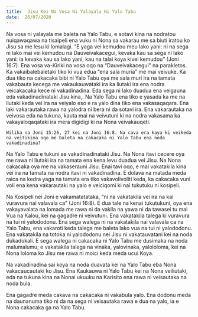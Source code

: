 ```yaml
---
title:  Jisu Kei Na Vosa Ni Yalayala Ni Yalo Tabu
date:  26/07/2020
---
```


Na vosa ni yalayala me baleta na Yalo Tabu, e sotavi kina na nodratou nuiqawaqawa na tisaipeli ena vuku ni Nona sa vakarau me sa biuti iratou ko Jisu sa me lesu ki lomalagi. “E yaga vei kemudou meu lako yani: ni na sega ni lako mai vei kemudou na Dauveivakacegui, kevaka kau sa sega ni lako yani: ia kevaka kau sa lako yani, kau na talai koya kivei kemudou” (Joni 16:7). Ena vosa va-Kiriki na vosa oqo na “Dauveivakacegui” na parakletos. Ka vakaibalebaletaki tiko ki vua edua “ena sala muria” me mai veivuke. Ka dua tiko na cakacaka bibi ni Yalo Tabu oya me sala muri ira na tamata vakabauta kecega me vakaukauwataki ira ka liutaki ira ena nodra veicakacaka kece ni vakadinadina. Eda sega ni lako duadua ena veigauna eda vakadinadinataki Jisu kina,. Na Yalo Tabu ena tiko e yasada ka me na liutaki keda vei ira na veiyalo eso e ra yalo dina tiko ena vakasaqaqara. Ena laki vakarautaka rawa na yalodra ni bera ni da sotavi ira. Ena vakarautaka na veivosa eda na tukuna, kauta mai na veivutuni ki na nodra vakasama ka vakayaloqaqataki ira mera digidigi ki na Nona veivakauqeti.

`Wilika na Joni 15:26, 27 kei na Joni 16:8. Na cava era kaya ki veikeda na veitikina oqo me baleta na cakacaka ni Yalo Tabu ena noda vakadinadina?`

Na Yalo Tabu e tukuni se vakadinadinataki Jisu. Na Nona itavi cecere oya me rawa ni liutaki ira na tamata ena kena levu duadua vei Jisu. Na Nona cakacaka oya me na vakaserauni Jisu. Enai tavi oqo, e mai vakatakila kina vei ira na tamata na nodra itavi ni vakadinadina. E dolava na matada meda raica na kedra yaga na tamata era tiko vakavolivoliti keda, ka cakacaka vuni voli ena kena vakarautaki na yalo e veiciqomi ki nai tukutuku ni kosipeli.

Na Kosipeli nei Joni e vakamatatataka, “ni na vakatakila vei ira na kai vuravura nai valavala ca” (Joni 16:8). E dua tale na kenai tukutukuni, oya ena vakayavalata na lomada me rawa ni da vakila na yawa ni da tawasei tu mai Vua na Kalou, kei na gagadre ni veivutuni. Ena vakatakila talega ki vuravura na tui ni yalododonu. Ena sega walega ni na vakatakila nai valavala ca na Yalo Tabu, ena vakaroti keda talega me baleta lako vua na tui ni yalododonu. Ena vakatakila na totoka ni yalododonu nei Jisu ni vakatauvatani kei na noda dukadukali. E sega walega ni cakacaka ni Yalo Tabu me dusimaka na noda malumalumu; e vakatakila talega na vinaka, yalovinaka, yalololoma, kei na Nona loloma ko Jisu me rawa ni moici keda meda ucui Koya.

Na vakadinadina sai koya na noda duavata kei na Yalo Tabu eba Nona vakacaucautaki ko Jisu. Ena Kaukauwa ni Yalo Tabu kei na Nona veiliutaki, eda na tukuna kina na Nonai ukuuku na Karisito ena rawa ni veisautaka na noda bula.

Ena gagadre meda cakava na cakacaka ni vakabula yalo. Ena dodonu meda na daunanuma tiko ni da na sega ni veisautaka rawa e dua na yalo, ia e Nona cakacaka ga na Yalo Tabu.